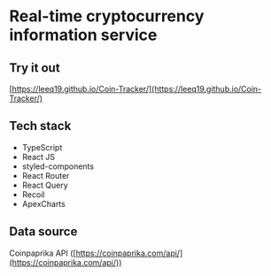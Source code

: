 # Real-time cryptocurrency information service

## Try it out

[https://leeq19.github.io/Coin-Tracker/](https://leeq19.github.io/Coin-Tracker/)


## Tech stack

+ TypeScript
+ React JS
+ styled-components
+ React Router
+ React Query
+ Recoil
+ ApexCharts


## Data source
Coinpaprika API ([https://coinpaprika.com/api/](https://coinpaprika.com/api/))

